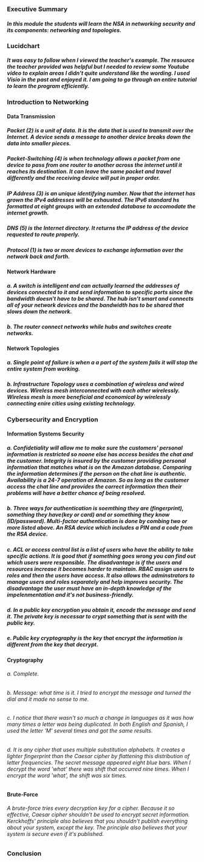 ### Executive Summary

##### In this module the students will learn the NSA in networking security and its components: networking and topologies. 

### Lucidchart

##### It was easy to follow when I viewed the teacher's example. The resource the teacher provided was helpful but I needed to review some Youtube video to explain areas I didn't quite understand like the wording. I used Visio in the past and enjoyed it. I am going to go through an entire tutorial to learn the program efficiently. 

### Introduction to Networking

#### Data Transmission

##### Packet (2) is a unit of data. It is the data that is used to transmit over the Internet. A device sends a message to another device breaks down the data into smaller pieces.

##### Packet-Switching (4) is when technology allows a packet from one device to pass from one router to another across the internet until it reaches its destination. It can leave the same packet and travel differently and the receiving device will put in proper order.

##### IP Address (3) is an unique identifying number. Now that the internet has grown the IPv4 addresses will be exhausted. The IPv6 standard hs formatted at eight groups with an extended database to accomodate the internet growth.

##### DNS (5) is the Internet directory. It returns the IP address of the device requested to route properly.

##### Protocol (1) is two or more devices to exchange information over the network back and forth.

#### Network Hardware

##### a. A switch is intelligent and can actually learned the addresses of devices connected to it and send information to specific ports since the bandwidth doesn't have to be shared. The hub isn't smart and connects all of your network devices and the bandwidth has to be shared that slows down the network.

##### b. The router connect networks while hubs and switches create networks.

#### Network Topologies

##### a. Single point of failure is when a a part of the system fails it will stop the entire system from working.

##### b. Infrastructure Topology uses a combination of wireless and wired devices. Wireless mesh interconnected with each other wirelessly. Wireless mesh is more beneficial and economical by wirelessly connecting enire cities using existing technology.






### Cybersecurity and Encryption

#### Information Systems Security

##### a. Confidetiality will allow me to make sure the customers' personal information is restricted so noone else has access besides the chat and the customer. Integrity is insured by the customer providing personal information that matches what is on the Amazon database. Comparing the information determines if the person on the chat line is authentic. Availability is a 24-7 operation at Amazon. So as long as the customer access the chat line and provides the correct information then their problems will have a better chance of being resolved.

##### b. Three ways for authentication is soemthing they are (fingerprint), something they have(key or card) and or something they know (ID/password). Multi-factor authentication is done by combing two or more listed above. An RSA device which includes a PIN and a code from the RSA device.

##### c. ACL  or access control list is a list of users who have the ability to take specific actions. It is good that if something goes wrong you can find out which users were responsible. The disadvantage is if the users and resources increase it becomes harder to maintain. RBAC assign users to roles and then the users have access. It also allows the adminstrators to manage users and roles separately and help improves security. The disadvantage the user must have an in-depth knowledge of the impelenmentation and it's not business-friendly.

##### d. In a public key encryption you obtain it, encode the message and send it. The private key is necessar to crypt something that is sent with the public key.

##### e. Public key cryptography is the key that encrypt the information is different from the key that decrypt.

#### Cryptography

###### a. Complete.

###### b. Message: what time is it. I tried to encrypt the message and turned the dial and it made no sense to me.

###### c. I notice that there wasn't so much a change in languages as it was how many times a letter was being duplicated. In both English and Spanish, I used the letter 'M' several times and got the same results.

###### d. It is any cipher that uses multiple substitution alphabets. It creates a lighter fingerprint than the Caesar cipher by flattening this distribution of letter frequencies. The secret message appeared eight blue bars. When I decrypt the word 'what' there was shift that occurred nine times. When I encrypt the word 'what', the shift was six times.

#### Brute-Force

###### A brute-force tries every decryption key for a cipher. Because it so effective, Caesar cipher shouldn't be used to encrypt secret information. Kerckhoffs' principle also believes that you shouldn't publish everything about your system, except the key. The principle also believes that your system is secure even if it's published.

### Conclusion
